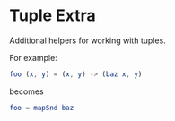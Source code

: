 # Tuple Extra

Additional helpers for working with tuples.

For example:

```elm
foo (x, y) = (x, y) -> (baz x, y)
```

becomes

```elm
foo = mapSnd baz
```
